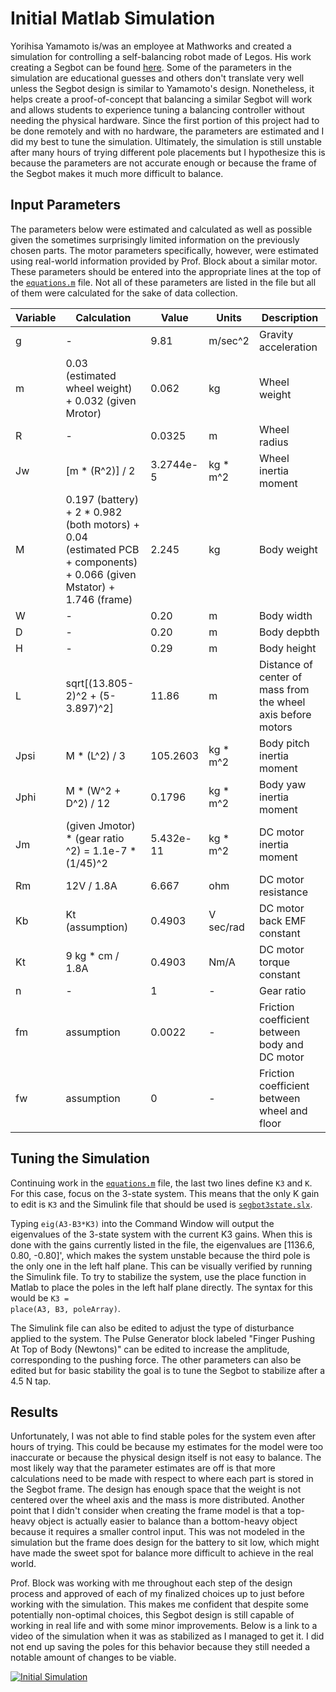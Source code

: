# Initial Matlab Simulation
Yorihisa Yamamoto is/was an employee at Mathworks and created a simulation for controlling a self-balancing robot made of Legos. His work creating a Segbot can be found [here](https://www.mathworks.com/matlabcentral/fileexchange/19147-nxtway-gs-self-balancing-two-wheeled-robot-controller-design). Some of the parameters in the simulation are educational guesses and others don't translate very well unless the Segbot design is similar to Yamamoto's design. Nonetheless, it helps create a proof-of-concept that balancing a similar Segbot will work and allows students to experience tuning a balancing controller without needing the physical hardware. Since the first portion of this project had to be done remotely and with no hardware, the parameters are estimated and I did my best to tune the simulation. Ultimately, the simulation is still unstable after many hours of trying different pole placements but I hypothesize this is because the parameters are not accurate enough or because the frame of the Segbot makes it much more difficult to balance.  

## Input Parameters
The parameters below were estimated and calculated as well as possible given the sometimes surprisingly limited information on the previously chosen parts. The motor parameters specifically, however, were estimated using real-world information provided by Prof. Block about a similar motor. These parameters should be entered into the appropriate lines at the top of the [<code>equations.m</code>](https://github.com/monk200/Segbot/blob/main/Matlab_Simulation/Initial%20Simulation%20Files/equations.m) file. Not all of these parameters are listed in the file but all of them were calculated for the sake of data collection.  

| Variable | Calculation | Value | Units | Description |
| ----------- | ----------- | -----------| -----------| -----------|
| g | - | 9.81 | m/sec^2 | Gravity acceleration |
| m | 0.03 (estimated wheel weight) + 0.032 (given Mrotor) | 0.062 | kg | Wheel weight |
| R | - | 0.0325 | m | Wheel radius |
| Jw | [m * (R^2)] / 2 | 3.2744e-5 | kg * m^2 | Wheel inertia moment |
| M | 0.197 (battery) + 2 * 0.982 (both motors) + 0.04 (estimated PCB + components) + 0.066 (given Mstator) + 1.746 (frame) | 2.245 | kg | Body weight |
| W | - | 0.20 | m | Body width |
| D | - | 0.20 | m | Body depbth |
| H | - | 0.29 | m | Body height |
| L | sqrt[(13.805-2)^2 + (5-3.897)^2] | 11.86 | m | Distance of center of mass from the wheel axis before motors |
| Jpsi | M * (L^2) / 3 | 105.2603 | kg * m^2 | Body pitch inertia moment |
| Jphi | M * (W^2 + D^2) / 12 | 0.1796 | kg * m^2 | Body yaw inertia moment |
| Jm | (given Jmotor) * (gear ratio ^2) = 1.1e-7 * (1/45)^2 | 5.432e-11 | kg * m^2 | DC motor inertia moment |
| Rm | 12V / 1.8A | 6.667 | ohm | DC motor resistance |
| Kb | Kt (assumption) | 0.4903 | V sec/rad | DC motor back EMF constant |
| Kt | 9 kg * cm / 1.8A | 0.4903 | Nm/A | DC motor torque constant |
| n | - | 1 | - | Gear ratio |
| fm | assumption | 0.0022 | - | Friction coefficient between body and DC motor |
| fw | assumption | 0 | - | Friction coefficient between wheel and floor |

## Tuning the Simulation
Continuing work in the [<code>equations.m</code>](https://github.com/monk200/Segbot/blob/main/Matlab_Simulation/Initial%20Simulation%20Files/equations.m) file, the last two lines define <code>K3</code> and <code>K</code>. For this case, focus on the 3-state system. This means that the only K gain to edit is <code>K3</code> and the Simulink file that should be used is [<code>segbot3state.slx</code>](https://github.com/monk200/Segbot/blob/main/Matlab_Simulation/Initial%20Simulation%20Files/segbot.slx).  

Typing <code>eig(A3-B3*K3)</code> into the Command Window will output the eigenvalues of the 3-state system with the current K3 gains. When this is done with the gains currently listed in the file, the eigenvalues are [1136.6, 0.80, -0.80]', which makes the system unstable because the third pole is the only one in the left half plane. This can be visually verified by running the Simulink file. To try to stabilize the system, use the place function in Matlab to place the poles in the left half plane directly. The syntax for this would be <code>K3 = place(A3, B3, poleArray)</code>.  

The Simulink file can also be edited to adjust the type of disturbance applied to the system. The Pulse Generator block labeled "Finger Pushing At Top of Body (Newtons)" can be edited to increase the amplitude, corresponding to the pushing force. The other parameters can also be edited but for basic stability the goal is to tune the Segbot to stabilize after a 4.5 N tap.  

## Results
Unfortunately, I was not able to find stable poles for the system even after hours of trying. This could be because my estimates for the model were too inaccurate or because the physical design itself is not easy to balance. The most likely way that the parameter estimates are off is that more calculations need to be made with respect to where each part is stored in the Segbot frame. The design has enough space that the weight is not centered over the wheel axis and the mass is more distributed. Another point that I didn't consider when creating the frame model is that a top-heavy object is actually easier to balance than a bottom-heavy object because it requires a smaller control input. This was not modeled in the simulation but the frame does design for the battery to sit low, which might have made the sweet spot for balance more difficult to achieve in the real world.  

Prof. Block was working with me throughout each step of the design process and approved of each of my finalized choices up to just before working with the simulation. This makes me confident that despite some potentially non-optimal choices, this Segbot design is still capable of working in real life and with some minor improvements. Below is a link to a video of the simulation when it was as stabilized as I managed to get it. I did not end up saving the poles for this behavior because they still needed a notable amount of changes to be viable.  

[![Initial Simulation](https://i9.ytimg.com/vi/ORlbtnldfrQ/mq2.jpg?sqp=CIjKi4UG&rs=AOn4CLDKZvF3BxbWQiSWQOUupkB6kFlMeg)](https://youtu.be/ORlbtnldfrQ)

